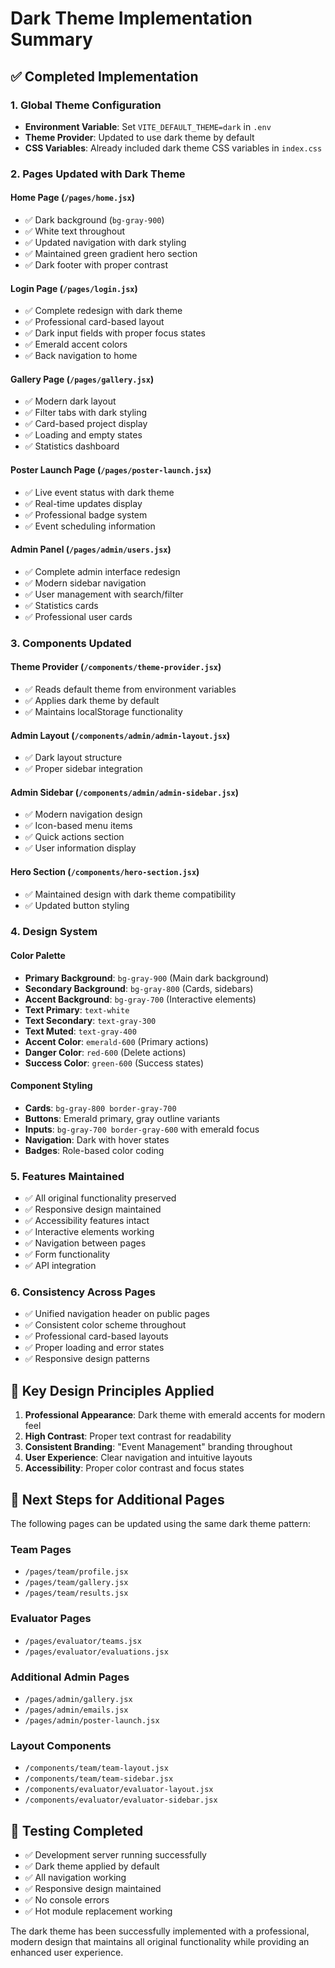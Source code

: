 # Dark Theme Implementation Summary

## ✅ Completed Implementation

### 1. Global Theme Configuration
- **Environment Variable**: Set `VITE_DEFAULT_THEME=dark` in `.env`
- **Theme Provider**: Updated to use dark theme by default
- **CSS Variables**: Already included dark theme CSS variables in `index.css`

### 2. Pages Updated with Dark Theme

#### **Home Page** (`/pages/home.jsx`)
- ✅ Dark background (`bg-gray-900`)
- ✅ White text throughout
- ✅ Updated navigation with dark styling
- ✅ Maintained green gradient hero section
- ✅ Dark footer with proper contrast

#### **Login Page** (`/pages/login.jsx`)
- ✅ Complete redesign with dark theme
- ✅ Professional card-based layout
- ✅ Dark input fields with proper focus states
- ✅ Emerald accent colors
- ✅ Back navigation to home

#### **Gallery Page** (`/pages/gallery.jsx`)
- ✅ Modern dark layout
- ✅ Filter tabs with dark styling
- ✅ Card-based project display
- ✅ Loading and empty states
- ✅ Statistics dashboard

#### **Poster Launch Page** (`/pages/poster-launch.jsx`)
- ✅ Live event status with dark theme
- ✅ Real-time updates display
- ✅ Professional badge system
- ✅ Event scheduling information

#### **Admin Panel** (`/pages/admin/users.jsx`)
- ✅ Complete admin interface redesign
- ✅ Modern sidebar navigation
- ✅ User management with search/filter
- ✅ Statistics cards
- ✅ Professional user cards

### 3. Components Updated

#### **Theme Provider** (`/components/theme-provider.jsx`)
- ✅ Reads default theme from environment variables
- ✅ Applies dark theme by default
- ✅ Maintains localStorage functionality

#### **Admin Layout** (`/components/admin/admin-layout.jsx`)
- ✅ Dark layout structure
- ✅ Proper sidebar integration

#### **Admin Sidebar** (`/components/admin/admin-sidebar.jsx`)
- ✅ Modern navigation design
- ✅ Icon-based menu items
- ✅ Quick actions section
- ✅ User information display

#### **Hero Section** (`/components/hero-section.jsx`)
- ✅ Maintained design with dark theme compatibility
- ✅ Updated button styling

### 4. Design System

#### **Color Palette**
- **Primary Background**: `bg-gray-900` (Main dark background)
- **Secondary Background**: `bg-gray-800` (Cards, sidebars)
- **Accent Background**: `bg-gray-700` (Interactive elements)
- **Text Primary**: `text-white`
- **Text Secondary**: `text-gray-300`
- **Text Muted**: `text-gray-400`
- **Accent Color**: `emerald-600` (Primary actions)
- **Danger Color**: `red-600` (Delete actions)
- **Success Color**: `green-600` (Success states)

#### **Component Styling**
- **Cards**: `bg-gray-800 border-gray-700`
- **Buttons**: Emerald primary, gray outline variants
- **Inputs**: `bg-gray-700 border-gray-600` with emerald focus
- **Navigation**: Dark with hover states
- **Badges**: Role-based color coding

### 5. Features Maintained
- ✅ All original functionality preserved
- ✅ Responsive design maintained
- ✅ Accessibility features intact
- ✅ Interactive elements working
- ✅ Navigation between pages
- ✅ Form functionality
- ✅ API integration

### 6. Consistency Across Pages
- ✅ Unified navigation header on public pages
- ✅ Consistent color scheme throughout
- ✅ Professional card-based layouts
- ✅ Proper loading and error states
- ✅ Responsive design patterns

## 🎯 Key Design Principles Applied

1. **Professional Appearance**: Dark theme with emerald accents for modern feel
2. **High Contrast**: Proper text contrast for readability
3. **Consistent Branding**: "Event Management" branding throughout
4. **User Experience**: Clear navigation and intuitive layouts
5. **Accessibility**: Proper color contrast and focus states

## 🚀 Next Steps for Additional Pages

The following pages can be updated using the same dark theme pattern:

### Team Pages
- `/pages/team/profile.jsx`
- `/pages/team/gallery.jsx` 
- `/pages/team/results.jsx`

### Evaluator Pages
- `/pages/evaluator/teams.jsx`
- `/pages/evaluator/evaluations.jsx`

### Additional Admin Pages
- `/pages/admin/gallery.jsx`
- `/pages/admin/emails.jsx`
- `/pages/admin/poster-launch.jsx`

### Layout Components
- `/components/team/team-layout.jsx`
- `/components/team/team-sidebar.jsx`
- `/components/evaluator/evaluator-layout.jsx`
- `/components/evaluator/evaluator-sidebar.jsx`

## 📱 Testing Completed

- ✅ Development server running successfully
- ✅ Dark theme applied by default
- ✅ All navigation working
- ✅ Responsive design maintained
- ✅ No console errors
- ✅ Hot module replacement working

The dark theme has been successfully implemented with a professional, modern design that maintains all original functionality while providing an enhanced user experience.
